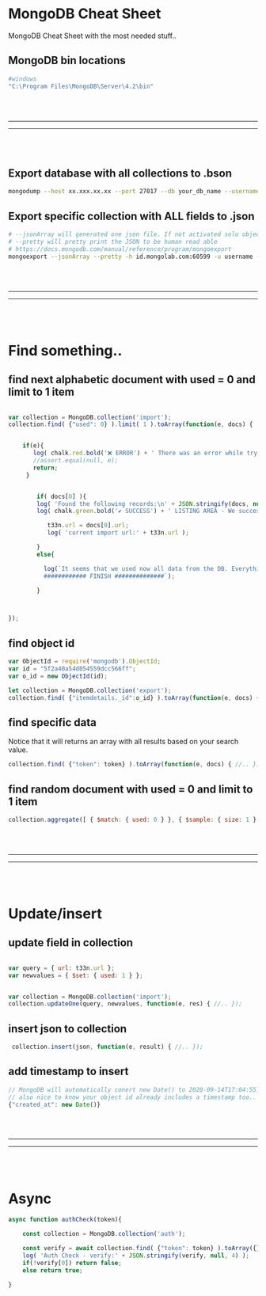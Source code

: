 # MongoDB Cheat Sheet
MongoDB Cheat Sheet with the most needed stuff..

## MongoDB bin locations
```bash
#windows
"C:\Program Files\MongoDB\Server\4.2\bin"
```  

<br />
<br />


 _____________________________________________________
 _____________________________________________________


<br />
<br />




## Export database with all collections to .bson
```bash
mongodump --host xx.xxx.xx.xx --port 27017 --db your_db_name --username your_user_name --password your_password --out /target/folder/path
```  


## Export specific collection with ALL fields to .json
```bash
# --jsonArray will generated one json file. If not activated solo objects will be created to each document
# --pretty will pretty print the JSON to be human read able
# https://docs.mongodb.com/manual/reference/program/mongoexport
mongoexport --jsonArray --pretty -h id.mongolab.com:60599 -u username -p password -d mydb -c mycollection -o mybackup.json
```  


<br />
<br />


 _____________________________________________________
 _____________________________________________________


<br />
<br />

# Find something..


## find next alphabetic document with used = 0 and limit to 1 item
```javascript

var collection = MongoDB.collection('import');
collection.find( {"used": 0} ).limit( 1 ).toArray(function(e, docs) {


    if(e){
       log( chalk.red.bold('❌ ERROR') + ' There was an error while try to get the current page - ' + chalk.white.bold('error:\n') + e );
       //assert.equal(null, e);
       return;
     } 


        if( docs[0] ){
        log( 'Found the following records:\n' + JSON.stringify(docs, null, 4) );
        log( chalk.green.bold('✔ SUCCESS') + ' LISTING AREA - We successfully get the current import from MongoDB:\n' + chalk.white.bold( docs[0].url ) );

           t33n.url = docs[0].url;
           log( 'current import url:' + t33n.url );

        } 
        else{

          log(`It seems that we used now all data from the DB. Everything was marked as used..
          ############ FINISH ##############`);

        } 



}); 


```










## find object id
```javascript
var ObjectId = require('mongodb').ObjectId;
var id = "5f2a40a54d054559dcc566ff";
var o_id = new ObjectId(id);

let collection = MongoDB.collection('export');
collection.find( {"itemdetails._id":o_id} ).toArray(function(e, docs) { });
```




## find specific data
Notice that it will returns an array with all results based on your search value. 
```javascript
collection.find( {"token": token} ).toArray(function(e, docs) { //.. });
```


## find random document with used = 0 and limit to 1 item
```javascript
collection.aggregate([ { $match: { used: 0 } }, { $sample: { size: 1 } } ]).toArray(function(e, docs) {  });
```







<br />
<br />


 _____________________________________________________
 _____________________________________________________


<br />
<br />


# Update/insert



## update field in collection
```javascript

var query = { url: t33n.url };
var newvalues = { $set: { used: 1 } };


var collection = MongoDB.collection('import');
collection.updateOne(query, newvalues, function(e, res) { //.. });

```



## insert json to collection
```javascript
 collection.insert(json, function(e, result) { //.. });

```



## add timestamp to insert
```javascript
// MongoDB will automatically conert new Date() to 2020-09-14T17:04:55.281+00:00
// also nice to know your object id already includes a timestamp too..
{"created_at": new Date()}
```






<br />
<br />


 _____________________________________________________
 _____________________________________________________


<br />
<br />

# Async

```javascript
async function authCheck(token){

    const collection = MongoDB.collection('auth');

    const verify = await collection.find( {"token": token} ).toArray({});
    log( 'Auth Check - verify:' + JSON.stringify(verify, null, 4) );
    if(!verify[0]) return false;
    else return true;

}
```

